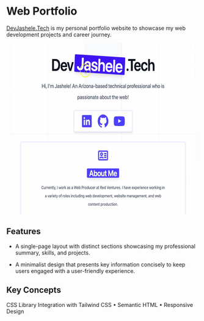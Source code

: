 # Web Portfolio

[DevJashele.Tech](https://devjashele.tech/) is my personal portfolio website to showcase my web development projects and career journey.

<div align="center">
<img src="./images/jashele-tillman-portfolio.gif" width="625" height="450">
</div>


## Features
 
- A single-page layout with distinct sections showcasing my professional summary, skills, and projects.

- A minimalist design that presents key information concisely to keep users engaged with a user-friendly experience.

## Key Concepts

CSS Library Integration with Tailwind CSS • Semantic HTML • Responsive Design
